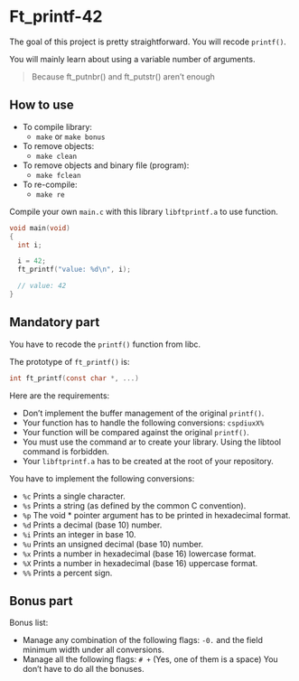 # Ft_printf-42
The goal of this project is pretty straightforward. You will recode `printf()`.

You will mainly learn about using a variable number of arguments.
> Because ft_putnbr() and ft_putstr() aren’t enough

## How to use
+ To compile library:
  + `make` or `make bonus`
+ To remove objects:
  + `make clean`
+ To remove objects and binary file (program):
  + `make fclean`
+ To re-compile:
  + `make re`

Compile your own `main.c` with this library `libftprintf.a` to use function.
```c
void main(void)
{
  int i;

  i = 42;
  ft_printf("value: %d\n", i);

  // value: 42
}
```

## Mandatory part
You have to recode the `printf()` function from libc.

The prototype of `ft_printf()` is:
```c
int ft_printf(const char *, ...)
```

Here are the requirements:
+ Don’t implement the buffer management of the original `printf()`.
+ Your function has to handle the following conversions: `cspdiuxX%`
+ Your function will be compared against the original `printf()`.
+ You must use the command ar to create your library.
Using the libtool command is forbidden.
+ Your `libftprintf.a` has to be created at the root of your repository.

You have to implement the following conversions:
  + `%c` Prints a single character.
  + `%s` Prints a string (as defined by the common C convention).
  + `%p` The void * pointer argument has to be printed in hexadecimal format.
  + `%d` Prints a decimal (base 10) number.
  + `%i` Prints an integer in base 10.
  + `%u` Prints an unsigned decimal (base 10) number.
  + `%x` Prints a number in hexadecimal (base 16) lowercase format.
  + `%X` Prints a number in hexadecimal (base 16) uppercase format.
  + `%%` Prints a percent sign.
  
  ## Bonus part
Bonus list:
+ Manage any combination of the following flags: `-0.` and the field minimum width
under all conversions.
+ Manage all the following flags: `# +` (Yes, one of them is a space)
You don’t have to do all the bonuses.
